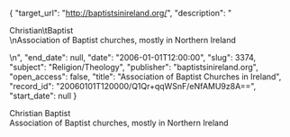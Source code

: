 {
  "target_url": "http://baptistsinireland.org/", 
  "description": "<p>Christian\tBaptist<br />\nAssociation of Baptist churches, mostly in Northern Ireland</p>\n", 
  "end_date": null, 
  "date": "2006-01-01T12:00:00", 
  "slug": 3374, 
  "subject": "Religion/Theology", 
  "publisher": "baptistsinireland.org", 
  "open_access": false, 
  "title": "Association of Baptist Churches in Ireland", 
  "record_id": "20060101T120000/Q1Qr+qqWSnF/eNfAMU9z8A==", 
  "start_date": null
}

<p>Christian	Baptist<br />
Association of Baptist churches, mostly in Northern Ireland</p>
